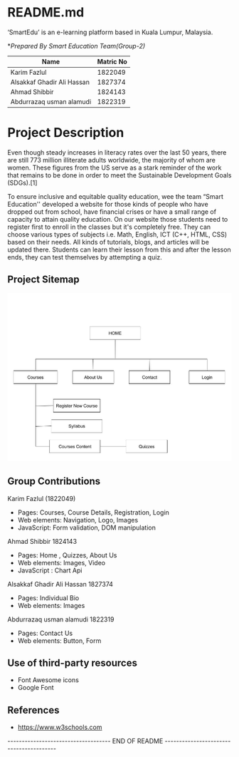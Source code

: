 # README.md
‘SmartEdu’ is an  e-learning  platform based in Kuala Lumpur, Malaysia.

 **Prepared By Smart Education Team(Group-2)*

|        Name                |    Matric No
|----------------------------|-------------------|
|  Karim Fazlul              |    1822049        |
|  Alsakkaf Ghadir Ali Hassan|    1827374        |
|  Ahmad Shibbir             |    1824143        |
|  Abdurrazaq usman alamudi  |    1822319        |


# Project Description

Even though steady increases in literacy rates over the last 50 years, there are still 773 million illiterate adults worldwide, the majority of whom are women. These figures from the US serve as a stark reminder of the work that remains to be done in order to meet the Sustainable Development Goals (SDGs).[1]
 
To ensure inclusive and equitable quality education, wee the team “Smart Education'' developed a website for those kinds of people who have dropped out from school, have financial crises or have a small range of capacity to attain quality education. On our website those students need to register first to enroll in the classes but it's completely free. They can choose various types of subjects i.e. Math, English, ICT (C++, HTML, CSS) based on their needs. All kinds of tutorials, blogs, and articles will be updated there. Students can learn their lesson from this and after the lesson ends, they can test themselves by attempting a quiz. 
## Project Sitemap
![Site Map](https://github.com/Fazlul-karim/smartEdu/blob/main/assets/siteMap.jpeg)

## Group Contributions


 Karim Fazlul (1822049)
 
 - Pages: Courses, Course Details, Registration, Login
 - Web elements: Navigation, Logo, Images
 - JavaScript: Form validation, DOM manipulation
 
  Ahmad Shibbir 1824143
  
 - Pages: Home , Quizzes, About Us
 - Web elements:  Images, Video
 - JavaScript : Chart Api

 Alsakkaf Ghadir Ali Hassan 1827374
  
 - Pages: Individual Bio 
 - Web elements: Images
 
Abdurrazaq usman alamudi 1822319

 - Pages: Contact Us
 - Web elements:  Button, Form

## Use of third-party resources
- Font Awesome icons
- Google Font

## References
- https://www.w3schools.com

------------------------------------ END OF README ----------------------------------------

